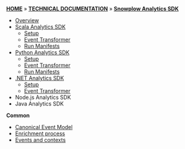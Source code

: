 [**HOME**](Home) » [**TECHNICAL DOCUMENTATION**](Snowplow-technical-documentation) » [**Snowplow Analytics SDK**](Snowplow-Analytics-SDK)

- [Overview](Snowplow-Analytics-SDK)
- [Scala Analytics SDK](Scala-Analytics-SDK)
    * [Setup](Scala-Analytics-SDK-Setup)
    * [Event Transformer](Scala-Analytics-SDK-Event-Transformer)
    * [Run Manifests](Scala-Analytics-SDK-Run-Manifests)
- [Python Analytics SDK](Python-Analytics-SDK)
    * [Setup](Python-Analytics-SDK-Setup)
    * [Event Transformer](Python-Analytics-SDK-Event-Transformer)
    * [Run Manifests](Python-Analytics-SDK-Run-Manifests)
- [.NET Analytics SDK](.NET-Analytics-SDK)
    * [Setup](.NET-Analytics-SDK-Setup)
    * [Event Transformer](.NET-Analytics-SDK-Event-Transformer)    
- Node.js Analytics SDK
- Java Analytics SDK

**Common**

- [Canonical Event Model](canonical-event-model)
- [Enrichment process](The-Enrichment-process)
- [Events and contexts](Events-and-Contexts)
